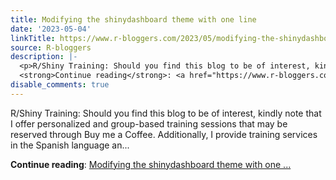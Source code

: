```yaml
---
title: Modifying the shinydashboard theme with one line
date: '2023-05-04'
linkTitle: https://www.r-bloggers.com/2023/05/modifying-the-shinydashboard-theme-with-one-line/
source: R-bloggers
description: |-
  <p>R/Shiny Training: Should you find this blog to be of interest, kindly note that I offer personalized and group-based training sessions that may be reserved through Buy me a Coffee. Additionally, I provide training services in the Spanish language an...</p>
  <strong>Continue reading</strong>: <a href="https://www.r-bloggers.com/2023/05/modifying-the-shinydashboard-theme-with-one-line/">Modifying the shinydashboard theme with one ...
disable_comments: true
---
```

<p>R/Shiny Training: Should you find this blog to be of interest, kindly note that I offer personalized and group-based training sessions that may be reserved through Buy me a Coffee. Additionally, I provide training services in the Spanish language an...</p>
<strong>Continue reading</strong>: <a href="https://www.r-bloggers.com/2023/05/modifying-the-shinydashboard-theme-with-one-line/">Modifying the shinydashboard theme with one ...